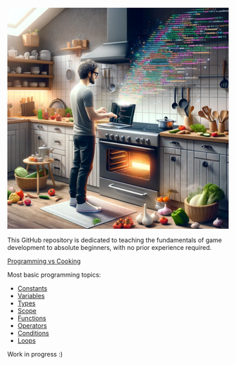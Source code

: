 ![programming vs cooking](img/programming_vs_cooking.webp)

This GitHub repository is dedicated to teaching the fundamentals of game development to absolute beginners, with no prior experience required.

[Programming vs Cooking](csharp/programming_vs_cooking.md)

Most basic programming topics:

- [Constants](csharp/constants.md)
- [Variables](csharp/variables.md)
- [Types](csharp/types.md)
- [Scope](csharp/scope.md)
- [Functions](csharp/functions.md)
- [Operators](csharp/operators.md)
- [Conditions](csharp/conditions.md)
- [Loops](csharp/loops.md)

Work in progress :)